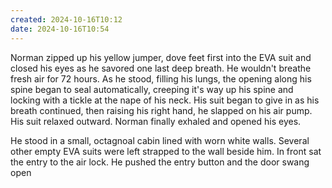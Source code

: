 ```yaml
---
created: 2024-10-16T10:12
date: 2024-10-16T10:54
---
```


Norman zipped up his yellow jumper, dove feet first into the EVA suit and closed his eyes as he savored one last deep breath. He wouldn't breathe fresh air for 72 hours. As he stood, filling his lungs, the opening along his spine began to seal automatically, creeping it's way up his spine and locking with a tickle at the nape of his neck. His suit began to give in as his breath continued, then raising his right hand, he slapped on his air pump. His suit relaxed outward. Norman finally exhaled and opened his eyes.

He stood in a small, octagnoal cabin lined with worn white walls. Several other empty EVA suits were left strapped to the wall beside him. In front sat the entry to the air lock. He pushed the entry button and the door swang open